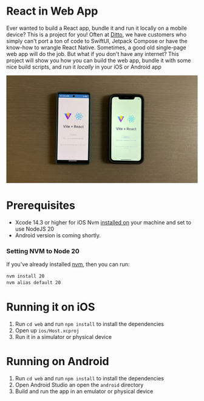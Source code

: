 # React in Web App 

Ever wanted to build a React app, bundle it and run it locally on a mobile device? This is a project for you! Often at [Ditto](https://www.ditto.live), we have customers who simply can't port a ton of code to SwiftUI, Jetpack Compose or have the know-how to wrangle React Native. Sometimes, a good old single-page web app will do the job. But what if you don't have any internet? This project will show you how you can build the web app, bundle it with some nice build scripts, and run it _locally_ in your iOS or Android app

![Final image of a React Web app Running within an iOS and Android app](./final-image.jpg)

# Prerequisites

* Xcode 14.3 or higher for iOS
Nvm [installed on](https://github.com/nvm-sh/nvm) your machine and set to use NodeJS 20
* Android version is coming shortly.


### Setting NVM to Node 20

If you've already installed [nvm](https://github.com/nvm-sh/nvm), then you can run:

```sh
nvm install 20
nvm alias default 20
```

# Running it on iOS

1. Run `cd web` and run `npm install` to install the dependencies
2. Open up `ios/Host.xcproj`
3. Run it in a simulator or physical device

# Running on Android

1. Run `cd web` and run `npm install` to install the dependencies 
2. Open Android Studio an open the `android` directory
3. Build and run the app in an emulator or physical device
